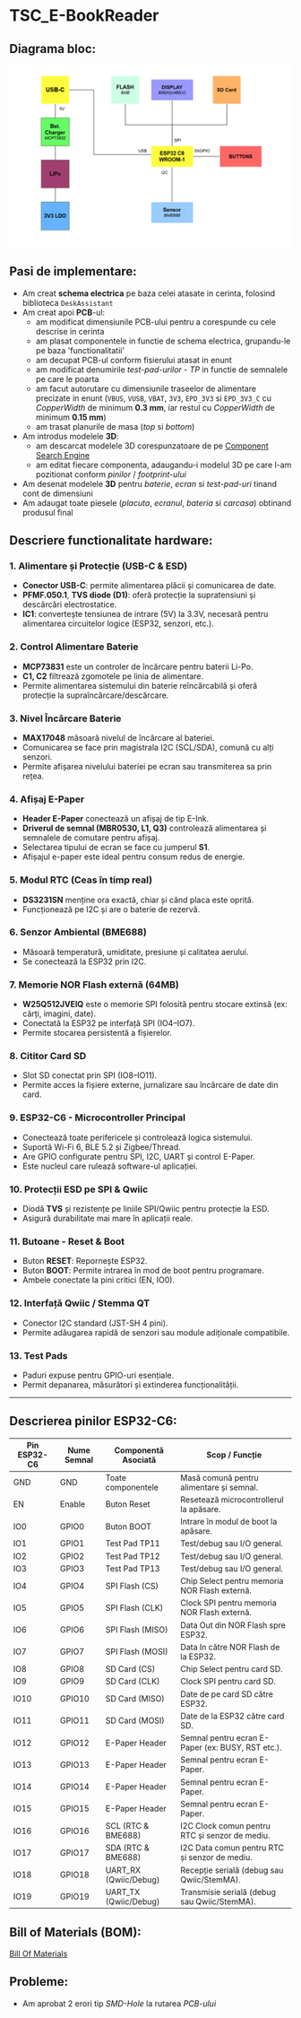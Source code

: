 # TSC_E-BookReader

## Diagrama bloc:
![diagram](./BlockDiagram.png)

## Pasi de implementare:

- Am creat **schema electrica** pe baza celei atasate in cerinta, folosind biblioteca `DeskAssistant`
- Am creat apoi **PCB**-ul:
    - am modificat dimensiunile PCB-ului pentru a corespunde cu cele descrise in cerinta
    -  am plasat componentele in functie de schema electrica, grupandu-le pe baza 'functionalitatii'
    -  am decupat PCB-ul conform fisierului atasat in enunt
    -  am modificat denumirile *test-pad-urilor* - *TP* in functie de semnalele pe care le poarta
    -  am facut autorutare cu dimensiunile traseelor de alimentare precizate in enunt (`VBUS`, `VUSB`, `VBAT`, `3V3`, `EPD_3V3` si `EPD_3V3_C` cu *CopperWidth* de minimum **0.3 mm**, iar restul cu *CopperWidth* de minimum **0.15 mm**)
    -  am trasat planurile de masa (*top* si *bottom*)
- Am introdus modelele **3D**:
    - am descarcat modelele 3D corespunzatoare de pe [Component Search Engine](https://componentsearchengine.com/)
    - am editat fiecare componenta, adaugandu-i modelul 3D pe care l-am pozitionat conform *pinilor* / *footprint-ului*
- Am desenat modelele **3D** pentru *baterie*, *ecran* si *test-pad-uri* tinand cont de dimensiuni
- Am adaugat toate piesele (*placuta*, *ecranul*, *bateria* si *carcasa*) obtinand produsul final



## Descriere functionalitate hardware:

### 1. Alimentare și Protecție (USB-C & ESD)
- **Conector USB-C**: permite alimentarea plăcii și comunicarea de date.
- **PFMF.050.1**, **TVS diode (D1)**: oferă protecție la supratensiuni și descărcări electrostatice.
- **IC1**: convertește tensiunea de intrare (5V) la 3.3V, necesară pentru alimentarea circuitelor logice (ESP32, senzori, etc.).

### 2. Control Alimentare Baterie
- **MCP73831** este un controler de încărcare pentru baterii Li-Po.
- **C1, C2** filtrează zgomotele pe linia de alimentare.
- Permite alimentarea sistemului din baterie reîncărcabilă și oferă protecție la supraîncărcare/descărcare.

### 3. Nivel Încărcare Baterie
- **MAX17048** măsoară nivelul de încărcare al bateriei.
- Comunicarea se face prin magistrala I2C (SCL/SDA), comună cu alți senzori.
- Permite afișarea nivelului bateriei pe ecran sau transmiterea sa prin rețea.

### 4. Afișaj E-Paper
- **Header E-Paper** conectează un afișaj de tip E-Ink.
- **Driverul de semnal (MBR0530, L1, Q3)** controlează alimentarea și semnalele de comutare pentru afișaj.
- Selectarea tipului de ecran se face cu jumperul **S1**.
- Afișajul e-paper este ideal pentru consum redus de energie.

### 5. Modul RTC (Ceas în timp real)
- **DS3231SN** menține ora exactă, chiar și când placa este oprită.
- Funcționează pe I2C și are o baterie de rezervă.

### 6. Senzor Ambiental (BME688)
- Măsoară temperatură, umiditate, presiune și calitatea aerului.
- Se conectează la ESP32 prin I2C.

### 7. Memorie NOR Flash externă (64MB)
- **W25Q512JVEIQ** este o memorie SPI folosită pentru stocare extinsă (ex: cărți, imagini, date).
- Conectată la ESP32 pe interfață SPI (IO4–IO7).
- Permite stocarea persistentă a fișierelor.

### 8. Cititor Card SD
- Slot SD conectat prin SPI (IO8–IO11).
- Permite acces la fișiere externe, jurnalizare sau încărcare de date din card.

### 9. ESP32-C6 - Microcontroller Principal
- Conectează toate perifericele și controlează logica sistemului.
- Suportă Wi-Fi 6, BLE 5.2 și Zigbee/Thread.
- Are GPIO configurate pentru SPI, I2C, UART și control E-Paper.
- Este nucleul care rulează software-ul aplicației.

### 10. Protecții ESD pe SPI & Qwiic
- Diodă **TVS** și rezistențe pe liniile SPI/Qwiic pentru protecție la ESD.
- Asigură durabilitate mai mare în aplicații reale.

### 11. Butoane - Reset & Boot
- Buton **RESET**: Repornește ESP32.
- Buton **BOOT**: Permite intrarea în mod de boot pentru programare.
- Ambele conectate la pini critici (EN, IO0).

### 12. Interfață Qwiic / Stemma QT
- Conector I2C standard (JST-SH 4 pini).
- Permite adăugarea rapidă de senzori sau module adiționale compatibile.

### 13. Test Pads
- Paduri expuse pentru GPIO-uri esențiale.
- Permit depanarea, măsurători și extinderea funcționalității.

---

## Descrierea pinilor ESP32-C6:

| Pin ESP32-C6 | Nume Semnal     | Componentă Asociată                   | Scop / Funcție                                           |
|--------------|------------------|----------------------------------------|-----------------------------------------------------------|
| GND          | GND              | Toate componentele                     | Masă comună pentru alimentare și semnal.                  |
| EN           | Enable           | Buton Reset                            | Resetează microcontrollerul la apăsare.                   |
| IO0          | GPIO0            | Buton BOOT                             | Intrare în modul de boot la apăsare.                      |
| IO1          | GPIO1            | Test Pad TP11                          | Test/debug sau I/O general.                               |
| IO2          | GPIO2            | Test Pad TP12                          | Test/debug sau I/O general.                               |
| IO3          | GPIO3            | Test Pad TP13                          | Test/debug sau I/O general.                               |
| IO4          | GPIO4            | SPI Flash (CS)                         | Chip Select pentru memoria NOR Flash externă.             |
| IO5          | GPIO5            | SPI Flash (CLK)                        | Clock SPI pentru memoria NOR Flash externă.               |
| IO6          | GPIO6            | SPI Flash (MISO)                       | Data Out din NOR Flash spre ESP32.                        |
| IO7          | GPIO7            | SPI Flash (MOSI)                       | Data In către NOR Flash de la ESP32.                      |
| IO8          | GPIO8            | SD Card (CS)                           | Chip Select pentru card SD.                               |
| IO9          | GPIO9            | SD Card (CLK)                          | Clock SPI pentru card SD.                                 |
| IO10         | GPIO10           | SD Card (MISO)                         | Date de pe card SD către ESP32.                           |
| IO11         | GPIO11           | SD Card (MOSI)                         | Date de la ESP32 către card SD.                           |
| IO12         | GPIO12           | E-Paper Header                         | Semnal pentru ecran E-Paper (ex: BUSY, RST etc.).         |
| IO13         | GPIO13           | E-Paper Header                         | Semnal pentru ecran E-Paper.                              |
| IO14         | GPIO14           | E-Paper Header                         | Semnal pentru ecran E-Paper.                              |
| IO15         | GPIO15           | E-Paper Header                         | Semnal pentru ecran E-Paper.                              |
| IO16         | GPIO16           | SCL (RTC & BME688)                     | I2C Clock comun pentru RTC și senzor de mediu.            |
| IO17         | GPIO17           | SDA (RTC & BME688)                     | I2C Data comun pentru RTC și senzor de mediu.             |
| IO18         | GPIO18           | UART_RX (Qwiic/Debug)                  | Recepție serială (debug sau Qwiic/StemMA).                |
| IO19         | GPIO19           | UART_TX (Qwiic/Debug)                  | Transmisie serială (debug sau Qwiic/StemMA).              |

## Bill of Materials (BOM):

[Bill Of Materials](https://docs.google.com/spreadsheets/d/1Q_EdtGEQtIujOwCTEiCneIGeXAIIT7IC10t8W7WPvTo/edit?gid=126355067#gid=126355067)

## Probleme:

- Am aprobat 2 erori tip *SMD-Hole* la rutarea *PCB-ului*